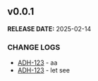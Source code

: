 ## v0.0.1

**RELEASE DATE:** 2025-02-14

### CHANGE LOGS

* <span style='color:skyblue;'>[ADH-123](https://jira.example.com/browse/ADH-123)</span> - aa
* <span style='color:skyblue;'>[ADH-123](https://jira.example.com/browse/ADH-123)</span> - let see



